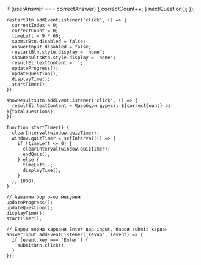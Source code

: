 if (userAnswer === correctAnswer) {
        correctCount++;
      }
      nextQuestion();
    });

    restartBtn.addEventListener('click', () => {
      currentIndex = 0;
      correctCount = 0;
      timeLeft = 9 * 60;
      submitBtn.disabled = false;
      answerInput.disabled = false;
      restartBtn.style.display = 'none';
      showResultsBtn.style.display = 'none';
      resultEl.textContent = '';
      updateProgress();
      updateQuestion();
      displayTime();
      startTimer();
    });

    showResultsBtn.addEventListener('click', () => {
      resultEl.textContent = Ҷавобҳои дуруст: ${correctCount} аз ${totalQuestions};
    });

    function startTimer() {
      clearInterval(window.quizTimer);
      window.quizTimer = setInterval(() => {
        if (timeLeft <= 0) {
          clearInterval(window.quizTimer);
          endQuiz();
        } else {
          timeLeft--;
          displayTime();
        }
      }, 1000);
    }

    // Аввалин бор оғоз мекунем
    updateProgress();
    updateQuestion();
    displayTime();
    startTimer();

    // Барои ворид кардани Enter дар input, барои submit кардан
    answerInput.addEventListener('keyup', (event) => {
      if (event.key === 'Enter') {
        submitBtn.click();
      }
    });
  </script>
</body>
</html>
